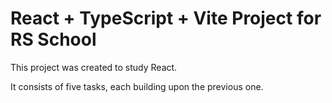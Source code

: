 # React + TypeScript + Vite Project for RS School

This project was created to study React.

It consists of five tasks, each building upon the previous one.
